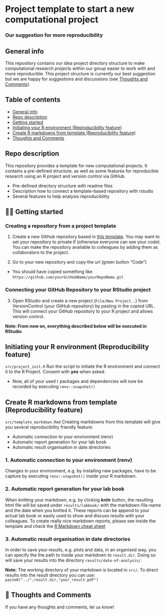 # Project template to start a new computational project
### Our suggestion for more reproducibility

## General info
This repository contains our idea project directory structure to make computational research projects within our group easier to work with and more reproducible. This project structure is currently our best suggestion but we are happy for suggestions and discussions (see [Thoughts and Comments](#thoughs_comments)).

## Table of contents
* [General info](#general-info)
* [Repo description](#repo-description)
* [Getting started](#getting-started)
* [Initiating your R environment (Reproducibility feature)](#init_renv)
* [Create R markdowns from template (Reproducibility feature)](#markdown)
* [Thoughts and Comments](#thoughs-comments)


## Repo description
This repository provides a template for new computational projects. It contains a pre-defined structure, as well as some features for reproducible research using an R project and version control via GitHub.
  * Pre-defined directory structure with readme files
  * Description how to connect a template-based repository with rstudio
  * Several features to help analysis reproducibility

<a name="getting-started"></a>
## :technologist: Getting started

### Creating a repository from a project template
1.	Create a new GitHub repository based in [this template](https://github.com/LautenbachMJ/project_template). You may want to set your repository to private if (otherwise everyone can see your code). You can make the repository available to colleagues by adding them as collaborators to the project.

2. Go to your new repository and copy the url (green button “Code”)
  * You should have copied something like `https://github.com/yourGitHubName/yourRepoName.git`
 
### Connecting your GitHub Repository to your RStudio project
3.	Open RStudio and create a new project (```File/New Project..```) from VersionControl (your GitHub repository) by pasting in the copied URL. This will connect your GitHub repository to your R project and allows version control.


**Note: From now on, everything described below will be executed in RStudio**

<a name="init_renv"></a>
## Initiating your R environment (Reproducibility feature)
`src/project_init.R` Run the script to initiate the R environment and connect it to the R Project. Consent with **yes** when asked.
  * Now, all of your used r packages and dependencies will now be recorded by executing ```renv::snapshot()```

## Create R markdowns from template (Reproducibility feature)
`src/template_markdown.Rmd` Creating markdowns from this template will give you several reproducibility friendly feature:
  * Automatic connection to your environment (renv)
  * Automatic report generation for your lab book
  * Automatic result organisation in date directories

### 1. Automatic connection to your environment (renv)
Changes in your environment, e.g. by installing new packages, have to be capture by executing `renv::snapshot()` inside your R markdown.

### 2. Automatic report generation for your lab book
When knitting your markdown, e.g. by clicking **knitr** button, the resulting html file will be saved under ```results/labbook/``` with the markdown-file-name and the date when you knitted it.
These reports can be append to your actual lab book or easily used to show and discuss results with your colleagues.
To create really nice markdown reports, please see inside the template and check the [R Markdown cheat sheet](https://github.com/rstudio/cheatsheets/raw/master/rmarkdown-2.0.pdf)

### 3. Automatic result organisation in date directories
In order to save your results, e.g. plots and data, in an organised way, you can specify the the path to inside your markdown to ```result.dir```. Doing so will save your results into the directory `results/date-of-analysis/`.

  **Note:** The working directory of your markdown is located in ```src/```. To direct results into the result directory you can use:
    `paste0("../",result.dir,"your_result.pdf")`

<a name="thoughs-comments"></a>
## :thought_balloon: Thoughts and Comments
If you have any thoughts and comments, let us know!
